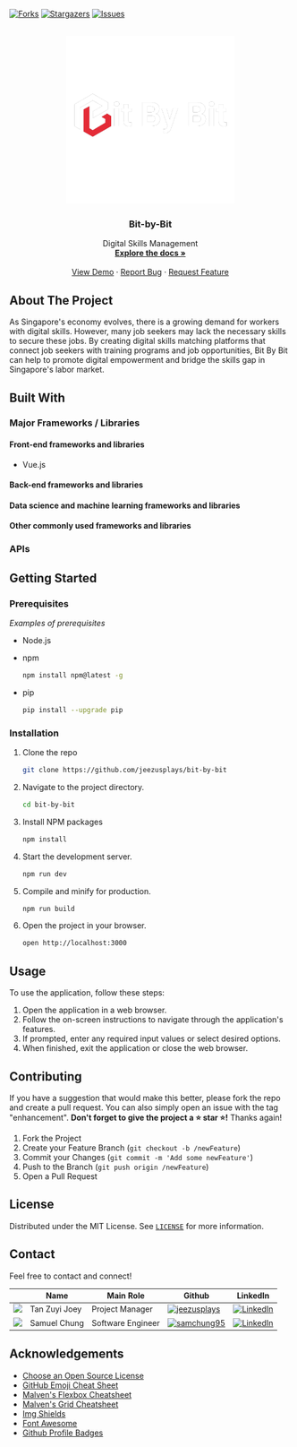 [![Forks][forks-shield]][forks-url]
[![Stargazers][stars-shield]][stars-url]
[![Issues][issues-shield]][issues-url]


<!-- PROJECT LOGO -->
<br />
<div align="center">
  <a href="https://github.com/jeezusplays/bit-by-bit">
    <img src="assets/logos/white_full_logo.png" alt="Logo" width="300" height="300">
  </a>

<h3 align="center">Bit-by-Bit</h3>

  <p align="center">
    Digital Skills Management
    <br />
    <a href="https://github.com/jeezusplays/bit-by-bit"><strong>Explore the docs »</strong></a>
    <br />
    <br />
    <a href="https://github.com/jeezusplays/bit-by-bit">View Demo</a>
    ·
    <a href="https://github.com/jeezusplays/bit-by-bit/issues">Report Bug</a>
    ·
    <a href="https://github.com/jeezusplays/bit-by-bit/issues">Request Feature</a>
  </p>
</div>

## About The Project
As Singapore's economy evolves, there is a growing demand for workers with digital skills. However, many job seekers may lack the necessary skills to secure these jobs. By creating digital skills matching platforms that connect job seekers with training programs and job opportunities, Bit By Bit can help to promote digital empowerment and bridge the skills gap in Singapore's labor market.

## Built With
### Major Frameworks / Libraries 

#### Front-end frameworks and libraries
* Vue.js
<!-- 1. React - A JavaScript library for building user interfaces.
2. Angular - A TypeScript-based web application framework.
Vue.js - A progressive JavaScript framework for building user interfaces.
3. Bootstrap - A popular CSS framework for building responsive websites.
4. Material UI - A React component library implementing Google's Material Design. -->

#### Back-end frameworks and libraries
<!-- 1. Express - A popular Node.js framework for building web applications.
2. Django - A Python web framework for building high-level, robust web applications.
3. Ruby on Rails - A Ruby-based web application framework that follows the Model-View-Controller (MVC) architecture pattern.
4. Flask - A Python web framework that emphasizes simplicity and flexibility.
5. Spring - A Java-based framework for building enterprise-level applications. -->

#### Data science and machine learning frameworks and libraries
<!-- 1. TensorFlow - A popular open-source library for machine learning developed by Google.
2. PyTorch - An open-source machine learning framework developed by Facebook's AI Research team.
3. scikit-learn - A Python library for machine learning and data mining.
4. Pandas - A Python library for data manipulation and analysis.
5. NumPy - A Python library for numerical computing and data analysis. -->

#### Other commonly used frameworks and libraries
<!-- 1. jQuery - A JavaScript library for simplifying client-side scripting and HTML document manipulation.
2. Flask RESTful - A Flask extension for building RESTful APIs.
3. FastAPI - A modern, fast (high-performance) web framework for building APIs with Python 3.7+.
4. Jest - A JavaScript testing framework.
5. Mocha - A JavaScript testing framework for Node.js applications. -->

### APIs 
<!-- _Examples of APIs used_
1. Google Maps API - Provides access to Google Maps data and functionality.
2. Twitter API - Allows developers to access Twitter data and functionality.
3. Facebook Graph API - Enables developers to access Facebook data and functionality.
4. YouTube Data API - Provides access to YouTube data and functionality.
5. OpenWeatherMap API - Provides access to weather data and forecasts.
6. Stripe API - Enables developers to accept and manage online payments.
7. GitHub API - Allows developers to access GitHub data and functionality.
8. Amazon Web Services (AWS) API - Provides access to AWS cloud services and functionality.
9. Twilio API - Enables developers to build SMS and voice applications.
10. Slack API - Allows developers to access Slack data and functionality. -->

## Getting Started
### Prerequisites
_Examples of prerequisites_
* Node.js 


* npm
  ```sh
  npm install npm@latest -g
  ```
* pip
  ```sh
  pip install --upgrade pip
  ```

### Installation
1. Clone the repo
   ```sh
   git clone https://github.com/jeezusplays/bit-by-bit
    ```
2. Navigate to the project directory.
    ```sh
    cd bit-by-bit
    ```
3. Install NPM packages
   ```sh
   npm install
   ```
3. Start the development server.
    ```sh
    npm run dev
    ```
4. Compile and minify for production.
    ```sh
    npm run build
    ```
5. Open the project in your browser.
    ```sh
    open http://localhost:3000
    ```

## Usage
To use the application, follow these steps:
1. Open the application in a web browser.
2. Follow the on-screen instructions to navigate through the application's features.
3. If prompted, enter any required input values or select desired options.
4. When finished, exit the application or close the web browser.

## Contributing
If you have a suggestion that would make this better, please fork the repo and create a pull request. You can also simply open an issue with the tag "enhancement".
**Don't forget to give the project a :star: star :star:!** Thanks again!

1. Fork the Project
2. Create your Feature Branch (`git checkout -b /newFeature`)
3. Commit your Changes (`git commit -m 'Add some newFeature'`)
4. Push to the Branch (`git push origin /newFeature`)
5. Open a Pull Request

## License
Distributed under the MIT License. See [`LICENSE`](https://github.com/jeezusplays/README-Template/blob/main/LICENSE) for more information.

## Contact
Feel free to contact and connect!

|| Name | Main Role | Github | LinkedIn |
|-----------| ----------- | ----------- | ----------- | ----------- |
|<img src="https://avatars.githubusercontent.com/u/68149788?v=4" width="100"></img>|Tan Zuyi Joey|Project Manager|[![jeezusplays]](https://github.com/jeezusplays)|[![LinkedIn]](https://linkedin.com/in/joey-tan-zuyi)|
|<img src="https://avatars.githubusercontent.com/u/41113285?v=4" width="100"></img>|Samuel Chung|Software Engineer|[![samchung95]](https://github.com/samchung95)|[![LinkedIn]](https://www.linkedin.com/in/samuel-chung-339688154/)|

## Acknowledgements
* [Choose an Open Source License](https://choosealicense.com)
* [GitHub Emoji Cheat Sheet](https://www.webpagefx.com/tools/emoji-cheat-sheet)
* [Malven's Flexbox Cheatsheet](https://flexbox.malven.co/)
* [Malven's Grid Cheatsheet](https://grid.malven.co/)
* [Img Shields](https://shields.io)
* [Font Awesome](https://fontawesome.com)
* [Github Profile Badges](https://home.aveek.io/GitHub-Profile-Badges/)


[forks-shield]: https://img.shields.io/github/forks/jeezusplays/bit-by-bit.svg?style=for-the-badge
[forks-url]: https://github.com/jeezusplays/bit-by-bit/network/members
[stars-shield]: https://img.shields.io/github/stars/jeezusplays/bit-by-bit.svg?style=for-the-badge
[stars-url]: https://github.com/jeezusplays/bit-by-bit/stargazers
[issues-shield]: https://img.shields.io/github/issues/jeezusplays/bit-by-bit.svg?style=for-the-badge
[issues-url]: https://github.com/jeezusplays/bit-by-bit/issues

[jeezusplays]: https://img.shields.io/badge/GitHub-181717.svg?style=for-the-badge&logo=GitHub&logoColor=white
[LinkedIn]: https://img.shields.io/badge/LinkedIn-0A66C2.svg?style=for-the-badge&logo=LinkedIn&logoColor=white

[samchung95]: https://img.shields.io/badge/GitHub-181717.svg?style=for-the-badge&logo=GitHub&logoColor=white
[LinkedIn]: https://img.shields.io/badge/LinkedIn-0A66C2.svg?style=for-the-badge&logo=LinkedIn&logoColor=white


